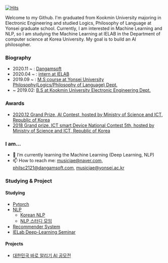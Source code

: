 
[![Hits](https://hits.seeyoufarm.com/api/count/incr/badge.svg?url=https%3A%2F%2Fgithub.com%2Fmusicjae&count_bg=%2339A7FB&title_bg=%23555555&icon=&icon_color=%236A7FEB&title=hits&edge_flat=false)](https://hits.seeyoufarm.com)

Welcome to my Github. I'm graduated from Kookmin University majoring in Electronic Engineering and studied Logics, Philosophy of Language at Yonsei graduate school. Currently, I am interested in Machine Learning and NLP, so I am studying the Machine Learning at IELAB in the Department of computer science at Korea University. My goal is to build an AI philosopher.  
  
 ### Biography  
 - 2020.11 ~ : [Dangamsoft](http://www.dangamsoft.com/index.php)
 - 2020.04 ~ : [intern at IELAB](http://intelligence.korea.ac.kr/index.html) 
 - 2019.09 ~ : [M.S course at Yonsei University Philosophy(Logics/Philosophy of Language) Dept.](https://philosophy.yonsei.ac.kr)  
 - ~ 2019.02: [B.S at Kookmin University Electronic Engineering Dept.](https://ee.kookmin.ac.kr/)  
    
### Awards
 - [2020.12 Grand Prize, AI Contest, hosted by Ministry of Science and ICT, Republic of Korea](http://intelligence.korea.ac.kr/news/2020/12/03/jung.html) 
 - [2018 Grand prize, ICT smart Device National Contest 5th, hosted by Ministry of Science and ICT, Republic of Korea](https://ee.kookmin.ac.kr/community/board/ee_news/203?pn=0rss)  
 
### I am...  

- 🌱 I’m currently learning the Machine Learning (Deep Learning, NLP)
- 📫 How to reach me: musicjae@naver.com, philsc2121@dangamsoft.com, musicjae@yonsei.ac.kr
  

### Studying & Project

#### Studying

- [Pytorch](https://github.com/musicjae/Pytorch)
- [NLP](https://github.com/musicjae/NLP)
  - [Korean NLP](https://github.com/musicjae/Korean-NLP)
  - [NLP 스터디 모임](https://github.com/nlp-masters/study-materials)
- [Recommender System](https://github.com/musicjae/recommender-system)
- [IELab Deep-Learning Seminar](https://github.com/Intelligence-Engineering-LAB-KU/Seminar)

#### Projects
- [대한민국 바로 알리기 AI 공모전](https://github.com/musicjae/Flag_Classification_model)
